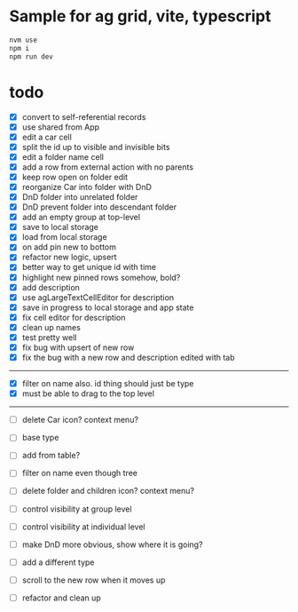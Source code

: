 # Sample for ag grid, vite, typescript
```bash
nvm use    
npm i    
npm run dev
```

# todo
-[x] convert to self-referential records
-[x] use shared from App 
-[x] edit a car cell 
-[x] split the id up to visible and invisible bits
-[x] edit a folder name cell
-[x] add a row from external action with no parents
-[x] keep row open on folder edit
-[x] reorganize Car into folder with DnD
-[x] DnD folder into unrelated folder
-[x] DnD prevent folder into descendant folder
-[x] add an empty group at top-level
-[x] save to local storage
-[x] load from local storage
-[x] on add pin new to bottom
-[x] refactor new logic, upsert
-[x] better way to get unique id with time
-[x] highlight new pinned rows somehow, bold?
-[x] add description 
-[x] use agLargeTextCellEditor for description
-[x] save in progress to local storage and app state
-[x] fix cell editor for description
-[x] clean up names
-[x] test pretty well
-[x] fix bug with upsert of new row
-[x] fix the bug with a new row and description edited with tab
-------------
-[x] filter on name also. id thing should just be type
-[x] must be able to drag to the top level
-------------
-[ ] delete Car icon? context menu?
-[ ] base type
-[ ] add from table?
-[ ] filter on name even though tree 
-[ ] delete folder and children icon? context menu?
-[ ] control visibility at group level
-[ ] control visibility at individual level
-[ ] make DnD more obvious, show where it is going?
-[ ] add a different type
-[ ] scroll to the new row when it moves up
-[ ] refactor and clean up




